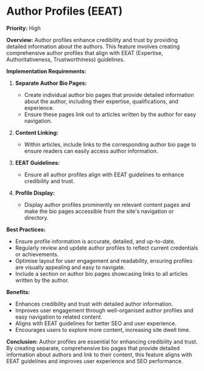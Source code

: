 # Author Profiles (EEAT)

**Priority:** High

**Overview:**
Author profiles enhance credibility and trust by providing detailed information about the authors. This feature involves creating comprehensive author profiles that align with EEAT (Expertise, Authoritativeness, Trustworthiness) guidelines.

**Implementation Requirements:**

1. **Separate Author Bio Pages:**
   - Create individual author bio pages that provide detailed information about the author, including their expertise, qualifications, and experience.
   - Ensure these pages link out to articles written by the author for easy navigation.

2. **Content Linking:**
   - Within articles, include links to the corresponding author bio page to ensure readers can easily access author information.

3. **EEAT Guidelines:**
   - Ensure all author profiles align with EEAT guidelines to enhance credibility and trust.

4. **Profile Display:**
   - Display author profiles prominently on relevant content pages and make the bio pages accessible from the site's navigation or directory.

**Best Practices:**

- Ensure profile information is accurate, detailed, and up-to-date.
- Regularly review and update author profiles to reflect current credentials or achievements.
- Optimise layout for user engagement and readability, ensuring profiles are visually appealing and easy to navigate.
- Include a section on author bio pages showcasing links to all articles written by the author.

**Benefits:**

- Enhances credibility and trust with detailed author information.
- Improves user engagement through well-organised author profiles and easy navigation to related content.
- Aligns with EEAT guidelines for better SEO and user experience.
- Encourages users to explore more content, increasing site dwell time.

**Conclusion:**
Author profiles are essential for enhancing credibility and trust. By creating separate, comprehensive bio pages that provide detailed information about authors and link to their content, this feature aligns with EEAT guidelines and improves user experience and SEO performance.

